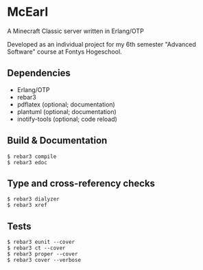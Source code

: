 McEarl
=====
A Minecraft Classic server written in Erlang/OTP

Developed as an individual project for my 6th semester
"Advanced Software" course at Fontys Hogeschool.

Dependencies
----
* Erlang/OTP
* rebar3
* pdflatex (optional; documentation)
* plantuml (optional; documentation)
* inotify-tools (optional; code reload)

Build & Documentation
----
```
$ rebar3 compile
$ rebar3 edoc
```

Type and cross-referency checks
----
```
$ rebar3 dialyzer
$ rebar3 xref
```

Tests
----
```
$ rebar3 eunit --cover
$ rebar3 ct --cover
$ rebar3 proper --cover
$ rebar3 cover --verbose
```
